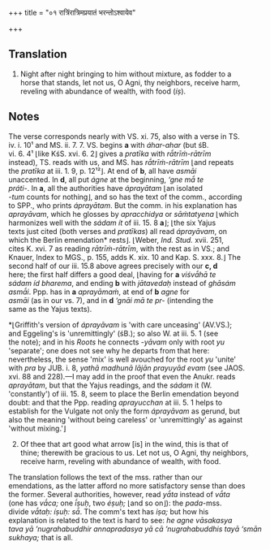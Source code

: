 +++
title = "०१ रात्रिंरात्रिमप्रयातं भरन्तोऽश्वायेव"

+++
## Translation
1. Night after night bringing to him without mixture, as fodder to a  
horse that stands, let not us, O Agni, thy neighbors, receive harm,  
reveling with abundance of wealth, with food (*íṣ*).

## Notes
The verse corresponds nearly with VS. xi. 75, also with a verse in TS.  
iv. i. 10¹ and MS. ii. 7. 7. VS. begins **a** with *áhar-ahar* (but śB.  
vi. 6. 4¹ ⌊like KśS. xvi. 6. 2⌋ gives a *pratīka* with *rā́trīṁ-rātrīm*  
instead), TS. reads with us, and MS. has *rā́trīṁ-rātrīm* ⌊and repeats  
the *pratīka* at iii. 1. 9, p. 12¹²⌋. At end of **b**, all have *asmāi*  
unaccented. In **d**, all put *ágne* at the beginning, *‘gne mā́ te  
práti-*. In **a**, all the authorities have *áprayātam* ⌊an isolated  
*-tum* counts for nothing⌋, and so has the text of the comm., according  
to SPP., who prints *áprayātam*. But the comm. in his explanation has  
*aprayāvam*, which he glosses by *apracchidya* or *sāṁtatyena* ⌊which  
harmonizes well with the *sádam ít* of iii. 15. 8 **a**⌋; ⌊the six Yajus  
texts just cited (both verses and *pratīkas*) all read *áprayāvam*, on  
which the Berlin emendation\* rests⌋. ⌊Weber, *Ind. Stud.* xvii. 251,  
cites K. xvi. 7 as reading *rātrīṁ-rātrīm*, with the rest as in VS.; and  
Knauer, Index to MGS., p. 155, adds K. xix. 10 and Kap. S. xxx. 8.⌋ The  
second half of our iii. 15.8 above agrees precisely with our **c, d**  
here; the first half differs a good deal, ⌊having for **a** *viśvā́hā te  
sádam íd bharema*, and ending **b** with *jātavedaḥ* instead of *ghāsám  
asmā́i*. Ppp. has in **a** *aprayāmaṁ*, at end of **b** *agne* for  
*asmāi* (as in our vs. 7), and in **d** *‘gnāi mā te pr-* (intending the  
same as the Yajus texts).  
  
\*⌊Griffith's version of *áprayāvam* is 'with care unceasing' (AV.VS.);  
and Eggeling's is 'unremittingly' (śB.); so also W. at iii. 5. 1 (see  
the note); and in his *Roots* he connects *-yāvam* only with root *yu*  
'separate'; one does not see why he departs from that here:  
nevertheless, the sense 'mix' is well avouched for the root *yu* 'unite'  
with *pra* by JUB. i. 8, *yathā madhunā lājān prayuyād evam* (see JAOS.  
xvi. 88 and 228).—I may add in the proof that even the Anukr. reads  
*aprayātam*, but that the Yajus readings, and the *sádam* it (W.  
'constantly') of iii. 15. 8, seem to place the Berlin emendation beyond  
doubt: and that the Ppp. reading *aprayucchan* at iii. 5. 1 helps to  
establish for the Vulgate not only the form *áprayāvam* as gerund, but  
also the meaning 'without being careless' or 'unremittingly' as against  
'without mixing.'⌋  
  
    
  
  
  
  
  
  
  
  
  
2. Of thee that art good what arrow \[is\] in the wind, this is that of  
thine; therewith be gracious to us. Let not us, O Agni, thy neighbors,  
receive harm, reveling with abundance of wealth, with food.  
  
  
  
  
The translation follows the text of the mss. rather than our  
emendations, as the latter afford no more satisfactory sense than does  
the former. Several authorities, however, read *yā́ta* instead of *vā́ta*  
(one has *vā́ca;* one *ī́ṣuḥ*, two *éṣuḥ;* ⌊and so on⌋): the *pada*-mss.  
divide *vā́taḥ: íṣuḥ: sā́*. The comm's text has *iṣa;* but how his  
explanation is related to the text is hard to see: *he agne vāsakasya  
tava yā ’nugrahabuddhir annapradasya yā cā ’nugrahabuddhis tayā ‘smān  
sukhaya;* that is all.
